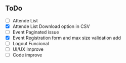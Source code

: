 ## ToDo
- [ ] Attende List
- [x] Attende List Download option in CSV
- [ ] Event Paginated issue
- [x] Event Registration form and max size validation add
- [ ] Logout Funcional
- [ ] UI/UX Improve
- [ ] Code improve
